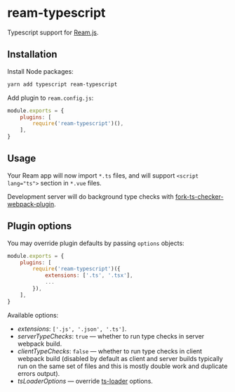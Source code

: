 # ream-typescript

Typescript support for [Ream.js](https://ream.js.org/).

## Installation

Install Node packages:

```bash
yarn add typescript ream-typescript
```

Add plugin to `ream.config.js`:

```js
module.exports = {
	plugins: [
		require('ream-typescript')(),
	],
}
```

## Usage

Your Ream app will now import `*.ts` files, and will support `<script lang="ts">` section in `*.vue` files.

Development server will do background type checks with [fork-ts-checker-webpack-plugin](https://github.com/Realytics/fork-ts-checker-webpack-plugin).

## Plugin options

You may override plugin defaults by passing `options` objects:

```js
module.exports = {
	plugins: [
		require('ream-typescript')({
			extensions: ['.ts', '.tsx'],
			...
		}),
	],
}
```

Available options:

* *extensions*: `['.js', '.json', '.ts']`.
* *serverTypeChecks*: `true` — whether to run type checks in server webpack build.
* *clientTypeChecks*: `false` — whether to run type checks in client webpack build (disabled by default as client and server builds typically run on the same set of files and this is mostly double work and duplicate errors output).
* *tsLoaderOptions* — override [ts-loader](https://github.com/TypeStrong/ts-loader) options.